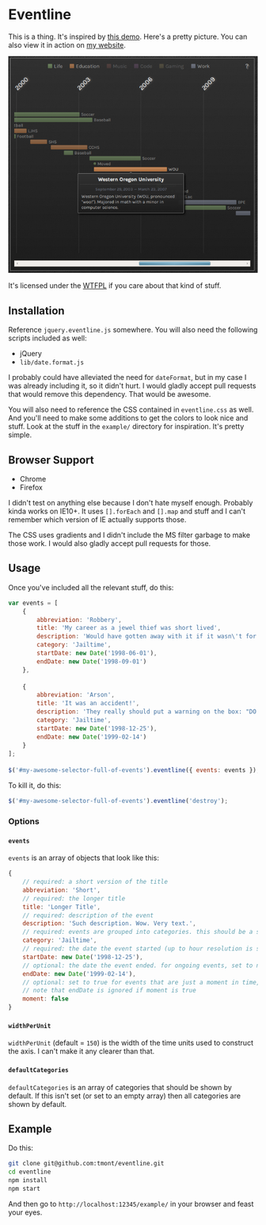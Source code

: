 # Eventline

This is a thing. It's inspired by [this demo](https://github.com/cheeaun/life).
Here's a pretty picture. You can also view it in action on [my website](http://tmont.com/about/eventline).

![Eventline Example](./docs/example.png)

It's licensed under the [WTFPL](http://www.wtfpl.net/about/) if you care about that kind
of stuff.

## Installation
Reference `jquery.eventline.js` somewhere. You will also need the following scripts included as well:

* jQuery
* `lib/date.format.js`

I probably could have alleviated the need for `dateFormat`, but in my case I was already
including it, so it didn't hurt. I would gladly accept pull requests that would remove this
dependency. That would be awesome.

You will also need to reference the CSS contained in `eventline.css` as well. And you'll need
to make some additions to get the colors to look nice and stuff. Look at the stuff in the
`example/` directory for inspiration. It's pretty simple.

## Browser Support
- Chrome
- Firefox

I didn't test on anything else because I don't hate myself enough. Probably kinda works
on IE10+. It uses `[].forEach` and `[].map` and stuff and I can't remember which version
of IE actually supports those.

The CSS uses gradients and I didn't include the MS filter garbage to make those work.
I would also gladly accept pull requests for those.

## Usage
Once you've included all the relevant stuff, do this:

```javascript
var events = [
	{
		abbreviation: 'Robbery',
		title: 'My career as a jewel thief was short lived',
		description: 'Would have gotten away with it if it wasn\'t for the security cameras.',
		category: 'Jailtime',
		startDate: new Date('1998-06-01'),
		endDate: new Date('1998-09-01')
	},

	{
		abbreviation: 'Arson',
		title: 'It was an accident!',
		description: 'They really should put a warning on the box: "DO NOT THROW AWAY LIT CIGARETTES IN A PAPER FACTORY". Merry Christmas to your face, judge.',
		category: 'Jailtime',
		startDate: new Date('1998-12-25'),
		endDate: new Date('1999-02-14')
	}
];

$('#my-awesome-selector-full-of-events').eventline({ events: events });
```

To kill it, do this:

```javascript
$('#my-awesome-selector-full-of-events').eventline('destroy');
```

### Options
#### `events`
`events` is an array of objects that look like this:

```javascript
{
	// required: a short version of the title
	abbreviation: 'Short',
	// required: the longer title
    title: 'Longer Title',
    // required: description of the event
    description: 'Such description. Wow. Very text.',
    // required: events are grouped into categories. this should be a single word.
    category: 'Jailtime',
    // required: the date the event started (up to hour resolution is supported)
    startDate: new Date('1998-12-25'),
    // optional: the date the event ended. for ongoing events, set to null
    endDate: new Date('1999-02-14'),
    // optional: set to true for events that are just a moment in time, like a wedding
    // note that endDate is ignored if moment is true
    moment: false
}
```

#### `widthPerUnit`
`widthPerUnit` (default = `150`) is the width of the time units used to construct
the axis. I can't make it any clearer than that.

#### `defaultCategories`
`defaultCategories` is an array of categories that should be shown by default. If
this isn't set (or set to an empty array) then all categories are shown by default.

## Example
Do this:

```bash
git clone git@github.com:tmont/eventline.git
cd eventline
npm install
npm start
```

And then go to `http://localhost:12345/example/` in your browser and feast your eyes.